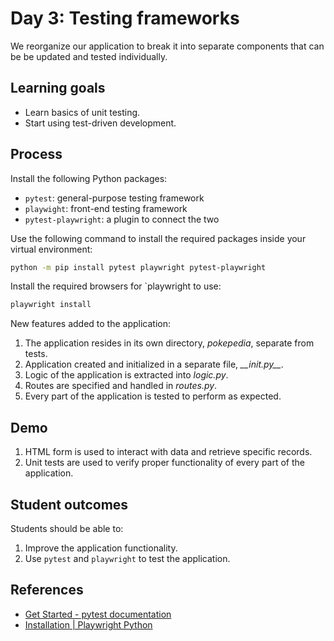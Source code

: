 # Day 3: Testing frameworks

We reorganize our application to break it into separate components that can be be updated and tested individually.

## Learning goals

- Learn basics of unit testing.
- Start using test-driven development.

## Process

Install the following Python packages:

- `pytest`: general-purpose testing framework
- `playwight`: front-end testing framework
- `pytest-playwright`: a plugin to connect the two

Use the following command to install the required packages inside your virtual environment:

```bash
python -m pip install pytest playwright pytest-playwright
```

Install the required browsers for `playwright to use:

```bash
playwright install
```

New features added to the application:

1. The application resides in its own directory, _pokepedia_, separate from tests.
2. Application created and initialized in a separate file, _\_\_init.py\_\__.
3. Logic of the application is extracted into _logic.py_.
4. Routes are specified and handled in _routes.py_.
5. Every part of the application is tested to perform as expected.

## Demo

1. HTML form is used to interact with data and retrieve specific records.
2. Unit tests are used to verify proper functionality of every part of the application.

## Student outcomes

Students should be able to:

1. Improve the application functionality.
2. Use `pytest` and `playwright` to test the application.

## References

- [Get Started - pytest documentation](https://docs.pytest.org/en/8.2.x/getting-started.html)
- [Installation | Playwright Python](https://playwright.dev/python/docs/intro)
